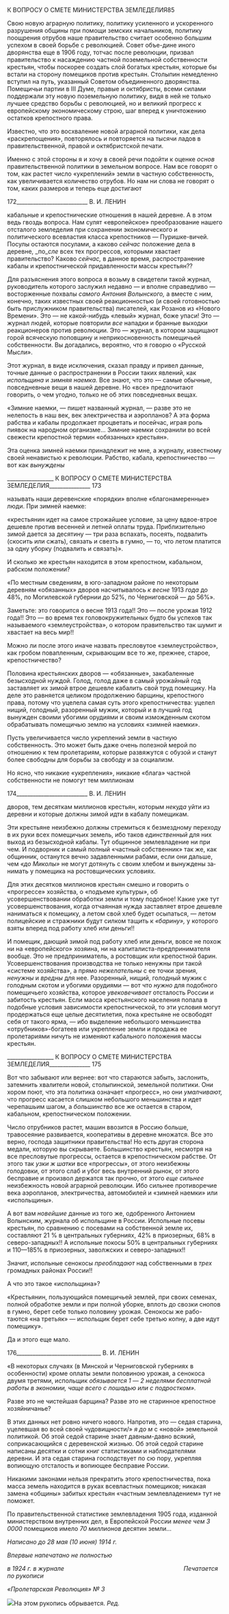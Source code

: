 К ВОПРОСУ О СМЕТЕ МИНИСТЕРСТВА ЗЕМЛЕДЕЛИЯ85

Свою новую аграрную политику, политику усиленного и ускоренного разрушения общины при помощи земских начальников, политику поощрения отрубов наше прави­тельство считает особенно большим успехом в своей борьбе с революцией. Совет объе-дине иного дворянства еще в 1906 году, тотчас после революции, призвал правитель­ство к насаждению частной поземельной собственности крестьян, чтобы поскорее соз­дать слой богатых крестьян, которые бы встали на сторону помещиков против кресть­ян. Столыпин немедленно вступил на путь, указанный Советом объединенного дворян­ства. Помещичьи партии в III Думе, правые и октябристы, всеми силами поддержали эту новую поземельную политику, видя в ней не только лучшее средство борьбы с ре­волюцией, но и великий прогресс к европейскому экономическому строю, шаг вперед к уничтожению остатков крепостного права.

Известно, что это восхваление новой аграрной политики, как дела «раскрепощения», повторялось и повторяется на тысячи ладов в правительственной, правой и октябрист­ской печати.

Именно с этой стороны я и хочу в своей речи подойти к оценке _основ_ правительст­венной политики в земельном вопросе. Нам все говорят о том, как растет число «укре­плений» земли в частную собственность, как увеличивается количество отрубов. Но нам ни слова не говорят о том, каких размеров и теперь еще достигают

  

172__________________________ В. И. ЛЕНИН

кабальные и крепостнические отношения в нашей деревне. А в этом ведь гвоздь вопро­са. Нам сулят «европейское» преобразование нашего отсталого земледелия при сохра­нении экономического и политического всевластия класса крепостников — Пуришке-вичей. Посулы остаются посулами, а каково _сейчас_ положение дела в деревне, _по­__сле_ всех тех прогрессов, которыми хвастает правительство? Каково _сейчас,_ в данное время, распространение кабалы и крепостнической придавленности массы крестьян??

Для разъяснения этого вопроса я возьму в свидетели такой журнал, руководитель ко­торого заслужил недавно — и вполне справедливо — восторженные похвалы _самого Антония Волынского,_ а вместе с ним, конечно, таких известных своей реакционностью (и своей готовностью быть прислужником правительства) писателей, как Розанов из «Нового Времени». Это — не какой-нибудь «левый» журнал, боже упаси! Это — жур­нал людей, которые повторили _все_ нападки и бранные выходки реакционеров против революции. Это — журнал, в котором защищают горой всяческую поповщину и непри­косновенность помещичьей собственности. Вы догадались, вероятно, что я говорю о «Русской Мысли».

Этот журнал, в виде исключения, сказал правду и привел данные, точные данные о распространении в России таких явлений, как _испольщина_ и _зимняя наемка._ Все знают, что это — самые обычные, повседневные вещи в нашей деревне. Но «все» предпочи­тают говорить, о чем угодно, только не об этих повседневных вещах.

«Зимние наемки, — пишет названный журнал, — разве это не нелепость в наш век, век электричества и аэропланов? А эта форма рабства и кабалы продолжает процветать и посейчас, играя роль пиявок на народном организме... Зимние наемки сохранили во всей свежести крепостной термин «обязанных» кре­стьян».

Эта оценка зимней наемки принадлежит не мне, а журналу, известному своей нена­вистью к революции. Рабство, кабала, крепостничество — вот как _вынуждены_

  

_________________ К ВОПРОСУ О СМЕТЕ МИНИСТЕРСТВА ЗЕМЛЕДЕЛИЯ_______________ 173

называть наши деревенские «порядки» вполне «благонамеренные» люди. При зимней наемке:

«крестьянин идет на самое строжайшее условие, за цену вдвое-втрое дешевле против весенней и летней оплаты труда. Приблизительно зимой дается за десятину — три раза вспахать, посеять, подвалить (ско­сить или сжать), связать и свезть в гумно, — то, что летом платится за одну уборку (подвалить и свя­зать)».

И сколько же крестьян находится в этом крепостном, кабальном, рабском положе­нии?

«По местным сведениям, в юго-западном районе по некоторым деревням «обязанных» дворов насчи­тывалось _к весне_ 1913 _года_ до 48%, по Могилевской губернии до 52%, по Черниговской — до 56%».

Заметьте: это говорится о весне 1913 года!! Это — после урожая 1912 года!! Это — во время тех головокружительных будто бы успехов так называемого «землеустройст­ва», о котором правительство так шумит и хвастает на весь мир!!

Можно ли после этого иначе назвать пресловутое «землеустройство», как гробом повапленным, скрывающим все то же, прежнее, старое, крепостничество?

Половина крестьянских дворов — «обязанные», закабаленные безысходной нуждой. Голод, голод даже в самый урожайный год заставляет их зимой втрое дешевле кабалить свой труд помещику. На деле это равняется целиком продолжению барщины, крепост­ного права, потому что уцелела самая суть этого крепостничества: уцелел нищий, го­лодный, разоренный мужик, который и в лучший год вынужден своими убогими ору­диями и своим изможденным скотом обрабатывать помещичью землю на условиях «зимней наемки».

Пусть увеличивается число укреплений земли в частную собственность. Это может быть даже очень полезной мерой по отношению к тем пролетариям, которые развяжут­ся с обузой и станут более свободны для борьбы за свободу и за социализм.

Но ясно, что никакие «укрепления», никакие «блага» частной собственности не по­могут тем миллионам

  

174__________________________ В. И. ЛЕНИН

дворов, тем десяткам миллионов крестьян, которым _некуда_ уйти из деревни и кото­рые должны зимой идти в кабалу помещикам.

Эти крестьяне неизбежно должны стремиться к безмездному переходу в их руки всех помещичьих земель, ибо таков _единственный_ для них выход из безысходной кабалы. Тут общинное землевладение ни при чем. И подворник и самый полный «част­ный собственник» так же, как общинник, останутся вечно задавленными рабами, если они дальше, чем _«до Миколы»_ не могут дотянуть с своим хлебом и вынуждены за­нимать у помещика на ростовщических условиях.

Для этих десятков миллионов крестьян смешно и говорить о «прогрессе» хозяйства, о «подъеме культуры», об усовершенствовании обработки земли и тому подобное! Ка­кие уже тут усовершенствования, когда отчаянная нужда заставляет втрое дешевле на­ниматься к помещику, а летом свой хлеб будет осыпаться, — летом полицейские и стражники будут силком тащить к _«барину»,_ у которого взяты вперед под работу хлеб или деньги!!

И помещик, дающий зимой под работу хлеб или деньги, вовсе не похож ни на «ев­ропейского» хозяина, ни на капиталиста-предпринимателя вообще. Это не предприни­матель, а ростовщик или крепостной барин. Усовершенствования производства не только ненужны при такой «системе хозяйства», а прямо _нежелательны_ с ее точки зре­ния, _ненужны_ и _вредны_ для нее. Разоренный, нищий, голодный мужик с голодным ско­том и убогими орудиями — вот что _нужно_ для подобного помещичьего хозяйства, ко­торое _увековечивает_ отсталость России и забитость крестьян. Если масса крестьянского населения попала в подобные условия зависимости крепостнической, то эти условия могут продержаться еще целые десятилетия, пока крестьяне не освободят себя от тако­го ярма, — ибо выделение небольшого меньшинства «отрубников»-богатеев или укре­пление земли и продажа ее пролетариями ничуть не изменяют кабального положения массы крестьян.

  

_________________ К ВОПРОСУ О СМЕТЕ МИНИСТЕРСТВА ЗЕМЛЕДЕЛИЯ_______________ 175

Вот что забывают или вернее: вот что стараются забыть, заслонить, затемнить хва­лители новой, столыпинской, земельной политики. Они хором поют, что эта политика означает «прогресс», но они _умалчивают,_ что прогресс касается слишком небольшого меньшинства и идет черепашьим шагом, а _большинство_ все же остается в старом, кабальном, крепостническом положении.

Число отрубников растет, машин ввозится в Россию больше, травосеяние развивает­ся, кооперативы в деревне множатся. Все это верно, господа защитники правительства! Но есть другая сторона медали, которую вы скрываете. Большинство крестьян, несмот­ря на все пресловутые прогрессы, остается в крепостническом рабстве. От этого так _узки ж шатки_ все «прогрессы», от этого неизбежны голодовки, от этого слаб и убог весь внутренний рынок, от этого бесправие и произвол держатся так прочно, от этого _еще сильнее_ неизбежность новой аграрной революции. Ибо сильнее противоречие века аэропланов, электричества, автомобилей и «зимней наемки» или «испольщины».

А вот вам _новейшие_ данные из того же, одобренного Антонием Волынским, жур­нала об испольщине в России. Испольные посевы крестьян, по сравнению с посевами на собственной земле их, составляют 21 % в центральных губерниях, 42% в приозер­ных, 68% в северо-западных!! А испольные покосы 50% в центральных губерниях и 110—185% в приозерных, заволжских и северо-западных!!

Значит, испольные сенокосы _преобладают_ над собственными в _трех_ громад­ных районах России!!

А что это такое «испольщина»?

«Крестьянин, пользующийся помещичьей землей, при своих семенах, полной обработке земли и при полной уборке, вплоть до свозки снопов в гумно, берет себе только половину урожая. Сенокосы же рабо-таются «на третьяк» — испольщик берет себе третью копну, а две идут помещику».

Да и этого еще мало.

  

176_______________________________ В. И. ЛЕНИН

«В некоторых случаях (в Минской и Черниговской губерниях в особенности) кроме оплаты земли по­ловиною урожая, а сенокоса двумя третями, испольщик _обязывается 1_ — _2 неделями бес­платной работы в экономии, чаще всего с лошадью или с подростком»._

Разве это не чистейшая барщина? Разве это не старинное крепостное хозяйничанье?

В этих данных нет ровно ничего нового. Напротив, это — седая старина, уцелевшая во всей своей чудовищности/» _я до м_ с «новой» земельной политикой. Об этой седой старине знает давным-давно всякий, соприкасающийся с деревенской жизнью. Об этой седой старине написаны десятки и сотни книг статистиками и наблюдателями деревни. И эта седая старина господствует по сю пору, укрепляя вопиющую отсталость и во­пиющее бесправие России.

Никакими законами нельзя прекратить этого крепостничества, пока масса земель на­ходится в руках всевластных помещиков; никакая замена «общины» забитых крестьян «частным землевладением» тут не поможет.

По правительственной статистике землевладения 1905 года, изданной министерст­вом внутренних дел, в Европейской России _менее чем 3 0000_ помещиков имело _70 миллионов_ десятин земли...

_Написано до 28 мая (10 июня) 1914 г._

_Впервые напечатано не полностью_

_в 1924 г. в журнале                                                                       Печатается по рукописи_

_«Пролетарская Революция» № 3_

![](file:///C:/Users/bot32/AppData/Local/Temp/msohtmlclip1/01/clip_image001.png)На этом рукопись обрывается. _Ред._